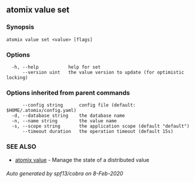 ## atomix value set



### Synopsis



```
atomix value set <value> [flags]
```

### Options

```
  -h, --help           help for set
      --version uint   the value version to update (for optimistic locking)
```

### Options inherited from parent commands

```
      --config string      config file (default: $HOME/.atomix/config.yaml)
  -d, --database string    the database name
  -n, --name string        the value name
  -s, --scope string       the application scope (default "default")
      --timeout duration   the operation timeout (default 15s)
```

### SEE ALSO

* [atomix value](atomix_value.md)	 - Manage the state of a distributed value

###### Auto generated by spf13/cobra on 8-Feb-2020

